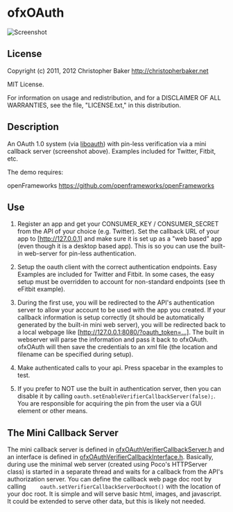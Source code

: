 ofxOAuth
========

![Screenshot](https://github.com/bakercp/ofxOAuth/raw/master/screen.png)

License
-------

Copyright (c) 2011, 2012 Christopher Baker <http://christopherbaker.net>

MIT License.

For information on usage and redistribution, and for a DISCLAIMER OF ALL
WARRANTIES, see the file, "LICENSE.txt," in this distribution.

Description
-----------

An OAuth 1.0 system (via [liboauth](http://liboauth.sourceforge.net/)) with pin-less verification via a mini callback server (screenshot above).  Examples included for Twitter, Fitbit, etc.


The demo requires: 

openFrameworks https://github.com/openframeworks/openFrameworks 

Use
-----------

1.  Register an app and get your CONSUMER_KEY / CONSUMER_SECRET from the API of your choice (e.g. Twitter).  Set the callback URL of your app to [http://127.0.0.1] and make sure it is set up as a "web based" app (even though it is a desktop based app).  This is so you can use the built-in web-server for pin-less authentication.

2.  Setup the oauth client with the correct authentication endpoints.  Easy Examples are included for Twitter and Fitbit.  In some cases, the easy setup must be overridden to account for non-standard endpoints (see th eFitbit example).

3.  During the first use, you will be redirected to the API's authentication server to allow your account to be used with the app you created.  If your callback information is setup correctly (it should be automatically generated by the built-in mini web server), you will be redirected back to a local webpage like [http://127.0.0.1:8080/?oauth_token=...]. The built in webserver will parse the information and pass it back to ofxOAuth.  ofxOAuth will then save the credentials to an xml file (the location and filename can be specified during setup).

4.  Make authenticated calls to your api.  Press spacebar in the examples to test.

5.  If you prefer to NOT use the built in authentication server, then you can disable it by calling `oauth.setEnableVerifierCallbackServer(false);`.  You are responsible for acquiring the pin from the user via a GUI element or other means.

The Mini Callback Server
-----------

The mini callback server is defined in [ofxOAuthVerifierCallbackServer.h](https://github.com/bakercp/ofxOAuth/blob/master/src/ofxOAuthVerifierCallbackServer.h) and an interface is defined in [ofxOAuthVerifierCallbackInterface.h](https://github.com/bakercp/ofxOAuth/blob/master/src/ofxOAuthVerifierCallbackInterface.h).  Basically, during use the minimal web server (created using Poco's HTTPServer class) is started in a separate thread and waits for a callback from the API's authorization server.  You can define the callback web page doc root by calling `    oauth.setVerifierCallbackServerDocRoot()` with the location of your doc root.  It is simple and will serve basic html, images, and javascript.  It could be extended to serve other data, but this is likely not needed.
